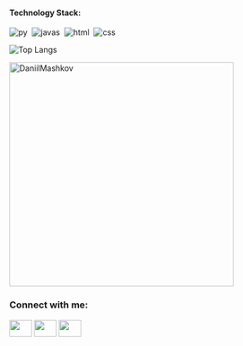 #### Technology Stack:

<img alt="py" src="https://img.shields.io/badge/python-1700B6.svg?&style=for-the-badge&logo=python&logoColor=fff" />&nbsp;
<img alt="javas" src="https://img.shields.io/badge/javascript-F7DF1E.svg?&style=for-the-badge&logo=javascript&logoColor=fff" />&nbsp;
<img alt="html" src="https://img.shields.io/badge/html-E34F26.svg?&style=for-the-badge&logo=html5&logoColor=fff" />&nbsp;
<img alt="css" src="https://img.shields.io/badge/css-1572B6.svg?&style=for-the-badge&logo=css3&logoColor=fff" />&nbsp;

![Top Langs](https://github-readme-stats.vercel.app/api/top-langs/?username=DaniilMashkov&show_icons=true&theme=dracula&hide_border=true)

<img width="400px" align="center" alt="DaniilMashkov" src="https://www.codewars.com/users/DaniilMashkov/badges/large" />

<h3 align="left">Connect with me:</h3>
<p align="left">
<a href="https://t.me/DaniilMashkov" target="blank"><img align="center" src="https://cdn.jsdelivr.net/npm/simple-icons@3.0.1/icons/telegram.svg" alt="" height="30" width="40" /></a>
<a href="https://www.linkedin.com/in/daniil-mashkov-7715b116b/" target="blank"><img align="center" src="https://cdn.jsdelivr.net/npm/simple-icons@3.0.1/icons/linkedin.svg" alt="" height="30" width="40" /></a>
<a href="https://www.instagram.com/dankeeeez/" target="blank"><img align="center" src="https://cdn.jsdelivr.net/npm/simple-icons@3.0.1/icons/instagram.svg" alt="" height="30" width="40"/></a>
</p>



<!--
**DaniilMashkov/DaniilMashkov** is a ✨ _special_ ✨ repository because its `README.md` (this file) appears on your GitHub profile.

Here are some ideas to get you started:

- 🔭 I’m currently working on ...
- 🌱 I’m currently learning ...
- 👯 I’m looking to collaborate on ...
- 🤔 I’m looking for help with ...
- 💬 Ask me about ...
- 📫 How to reach me: ...
- 😄 Pronouns: ...
- ⚡ Fun fact: ...
-->


